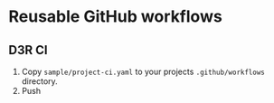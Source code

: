 # Reusable GitHub workflows

## D3R CI

1. Copy `sample/project-ci.yaml` to your projects `.github/workflows` directory.
2. Push
